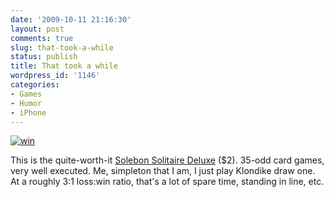 ```yaml
---
date: '2009-10-11 21:16:30'
layout: post
comments: true
slug: that-took-a-while
status: publish
title: That took a while
wordpress_id: '1146'
categories:
- Games
- Humor
- iPhone
---
```


[![win](http://fnord.phfactor.net/wp-content/uploads/2009/10/win.PNG)](http://fnord.phfactor.net/wp-content/uploads/2009/10/win.PNG)

This is the quite-worth-it [Solebon Solitaire Deluxe](http://www.solebon.com/) ($2). 35-odd card games, very well executed. Me, simpleton that I am, I just play Klondike draw one. At a roughly 3:1 loss:win ratio, that's a lot of spare time, standing in line, etc.
